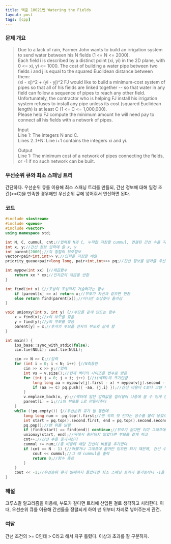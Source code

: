 ```yaml
---
title: 백준 10021번 Watering the Fields
layout: post
tags: [cpp]
---
```

### 문제 개요
> Due to a lack of rain, Farmer John wants to build an irrigation system to send water between his N fields (1 <= N <= 2000).  
> Each field i is described by a distinct point (xi, yi) in the 2D plane, with 0 <= xi, yi <= 1000. The cost of building a water pipe between two fields i and j is equal to the squared Euclidean distance between them:  
> (xi - xj)^2 + (yi - yj)^2
> FJ would like to build a minimum-cost system of pipes so that all of his fields are linked together -- so that water in any field can follow a sequence of pipes to reach any other field.  
> Unfortunately, the contractor who is helping FJ install his irrigation system refuses to install any pipe unless its cost (squared Euclidean length) is at least C (1 <= C <= 1,000,000).  
> Please help FJ compute the minimum amount he will need pay to connect all his fields with a network of pipes.  
> 
> Input  
> Line 1: The integers N and C.  
> Lines 2..1+N: Line i+1 contains the integers xi and yi.
> 
> Output  
> Line 1: The minimum cost of a network of pipes connecting the fields, or -1 if no such network can be built.

### 우선순위 큐와 최소 스패닝 트리
간단하다. 우선순위 큐를 이용해 최소 스패닝 트리를 만들되, 간선 정보에 대해 일정 조건(>=C)을 만족한 경우에만 우선순위 큐에 넣어줘서 연산하면 된다.
### 코드
```c++
#include <iostream>
#include <queue>
#include <vector>
using namespace std;

int N, C, cummul, cnt;//입력용 N과 C, 누적합 저장할 cummul, 연결된 간선 수를 지정할 cnt
int x, y;//간선 정보 입력에 쓸 x, y
int parent[2000];//각 정점의 부모정보
vector<pair<int,int>> v;//입력을 저장할 배열
priority_queue<pair<long long, pair<int,int>>> pq;//간선 정보를 받아줄 우선순위 큐

int mypow(int xx) {//제곱함수
    return xx * xx;//인자값의 제곱을 반환
}

int find(int x) {//조상의 조상까지 거슬러가는 함수
    if (parent[x] == x) return x;//부모가 자신과 같으면 반환
    else return find(parent[x]);//아니면 조상찾아 올라감
}

void unionxy(int x, int y) {//부모를 같게 만드는 함수
    x = find(x);//x의 부모를 찾음
    y = find(y);//y의 부모를 찾음
    parent[y] = x;//후자의 부모를 전자의 부모와 같게 함
}

int main() {
    ios_base::sync_with_stdio(false);
    cin.tie(NULL); cout.tie(NULL);

    cin >> N >> C;//입력
    for (int i = 0; i < N; i++) {//N회동안
        cin >> x >> y;//입력
        int vs = v.size();//현재 벡터의 사이즈를 변수로 받음
        for (int j = 0; j < i; j++) {//i(벡터)의 크기만큼
            long long aa = mypow(v[j].first - x) + mypow(v[j].second - y);//간선의 비용을 측정
            if (aa >= C) pq.push({ -aa, {j,i} });//간선 비용이 C보다 크면 우선순위 큐에 넣어준다. 오름차순으로 하기 위해 비용은 - 붙여줌
        }
        v.emplace_back(x, y);//벡터에 일단 입력값을 집어넣어 나중에 쓸 수 있게 한다. 이 과정에서 현재 벡터의 사이즈와 다음 i값이 일치하게 됨.
        parent[i] = i;//i의 부모를 i로 만들어준다
    }
    while (!pq.empty()) {//우선순위 큐가 빌 동안에
        long long num = -pq.top().first;//맨 위의 첫 인자는 음수를 붙여 넣었으므로 다시 양수로 만든다
        int start = pq.top().second.first, end = pq.top().second.second;//각각 간선의 두 노드를 나타낸다
        pq.pop();//맨 위를 날림
        if (find(start) == find(end)) continue;//부모가 같다면 이미 그래프에 연결되어 있으니 날린다
        unionxy(start, end);//위에서 중단되지 않았다면 부모를 같게 하고
        cnt++;//간선 수를 증가시킨다
        cummul += num;//총 비용에 해당 간선의 비용을 추가한다
        if (cnt == N - 1) {//어쨌거나 그래프에 붙어만 있으면 되기 때문에, 간선 수의 최솟값은 무조건 N - 1이므로, 이때 해당 그래프가 완성되었을 것이다
            cout << cummul;//그 때 cummul을 출력
            return 0;//함수 종료
        }
    }
    cout << -1;//우선순위 큐가 빌때까지 돌았다면 최소 스패닝 트리가 불가능하니 -1을 찍어준다
}
```
### 해설
크루스칼 알고리즘을 이용해, 부모가 같다면 트리에 산입된 걸로 생각하고 처리한다. 이 때, 우선순위 큐를 이용해 간선들을 정렬되게 하여 맨 위부터 차례로 넣어주는게 관건.
### 여담
간선 조건의 >= C인데 > C라고 해서 자꾸 틀렸다. 이상과 초과를 잘 구분하자. 
